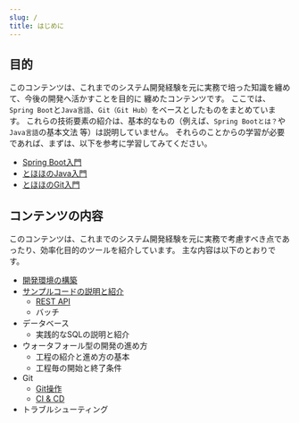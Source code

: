 ```yaml
---
slug: /
title: はじめに
---
```


## 目的

このコンテンツは、これまでのシステム開発経験を元に実務で培った知識を纏めて、今後の開発へ活かすことを目的に
纏めたコンテンツです。
ここでは、`Spring Boot`と`Java言語`、`Git（Git Hub）`をベースとしたものをまとめています。
これらの技術要素の紹介は、基本的なもの（例えば、`Spring Bootとは？`や`Java言語`の基本文法 等）は説明していません。
それらのことからの学習が必要であれば、まずは、以下を参考に学習してみてください。

- [Spring Boot入門](https://spring.pleiades.io/spring-boot/docs/current/reference/html/getting-started.html)
- [とほほのJava入門](https://www.tohoho-web.com/java/)
- [とほほのGit入門](https://www.tohoho-web.com/ex/git.html)

## コンテンツの内容

このコンテンツは、これまでのシステム開発経験を元に実務で考慮すべき点であったり、効率化目的のツールを紹介しています。
主な内容は以下のとおりです。

- [開発環境の構築](./development-setting/setting-manual)
- [サンプルコードの説明と紹介](./sample-code/overview)
  - [REST API](./sample-code/rest-api/overview)
  - バッチ
- データベース
  - 実践的なSQLの説明と紹介
- ウォータフォール型の開発の進め方
  - 工程の紹介と進め方の基本
  - 工程毎の開始と終了条件
- Git
  - [Git操作](./gitstudy/cmd-collection)
  - [CI & CD](./cicd/overview)
- トラブルシューティング
